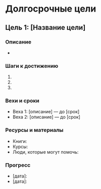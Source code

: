 # Долгосрочные цели

## Цель 1: [Название цели]
### Описание
- 

### Шаги к достижению
1. 
2. 
3. 

### Вехи и сроки
- Веха 1: [описание] — до [срок]
- Веха 2: [описание] — до [срок]

### Ресурсы и материалы
- Книги:
- Курсы:
- Люди, которые могут помочь:

### Прогресс
- [дата]: 
- [дата]: 
